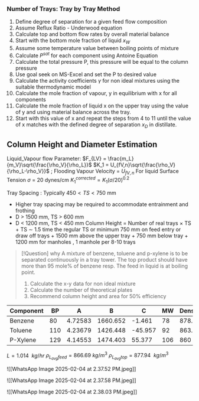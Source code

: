 ### Number of Trays: Tray by Tray Method
1. Define degree of separation for a given feed flow composition
2. Assume Reflux Ratio - Underwood equation
3. Calculate top and bottom flow rates by overall material balance
4. Start with the bottom mole fraction of liquid $x_W$ 
5. Assume some temperature value between boiling points of mixture
6. Calculate $P^{sat}$ for each component using Antoine Equation
7. Calculate the total pressure P, this pressure will be equal to the column pressure 
8. Use goal seek on MS-Excel and set the P to desired value
9. Calculate the activity coefficients $\gamma$ for non ideal mixtures using the suitable thermodynamic model
10. Calculate the mole fraction of vapour, y  in equilibrium with x for all components
11. Calculate the mole fraction of liquid x on the upper tray using the value of y and using material balance across the tray.
12. Start with this value of x and repeat the steps from 4 to 11 until the value of x matches with the defined degree of separation $x_D$ in distillate.

## Column Height and Diameter Estimation
Liquid_Vapour flow Parameter: $F_{LV} = \frac{m_L}{m_V}\sqrt{\frac{\rho_V}{\rho_L}}$ 
$K_1 = U_{fV,n}\sqrt{\frac{\rho_V}{\rho_L-\rho_V}}$ ; Flooding Vapour Velocity = $U_{fV,n}$
For liquid Surface Tension $\sigma$ = 20 dynes/cm
$K_1^{corrected} = K_1(\sigma/20)^{0.2}$

Tray Spacing : Typically $450<TS<750$ mm
- Higher tray spacing may be required to accommodate entrainment and frothing
- D > 1500 mm, TS > 600 mm
- D < 1200 mm, TS < 450 mm 
Column Height = Number of real trays $\times$ TS
\+ TS $\sim$ 1.5 time the regular TS or minimum 750 mm on feed entry or draw off trays
\+ 1500 mm above the upper tray
\+ 750 mm below tray
\+ 1200 mm for manholes , 1 manhole per 8-10 trays


> [!Question] why 
> A mixture of benzene, toluene and p-xylene is to be separated continuously in a tray tower. The top product should have more than 95 mole% of benzene resp. The feed in liquid is at boiling point.
> 1. Calculate the x-y data for non ideal mixture
> 2. Calculate the number of theoretical plates
> 3. Recommend column height and area for 50% efficiency

| Component | BP  | A       | B        | C       | MW  | Density |
| --------- | --- | ------- | -------- | ------- | --- | ------- |
| Benzene   | 80  | 4.72583 | 1660.652 | -1.461  | 78  | 878.7   |
| Toluene   | 110 | 4.23679 | 1426.448 | -45.957 | 92  | 863.6   |
| P-Xylene  | 129 | 4.14553 | 1474.403 | 55.377  | 106 | 860     |

$L = 1.014\ \ kg/hr$  $\rho_{L_{avg}feed} = 866.69\ kg /m^3$  $\rho_{L_{avg}top} = 877.94\ \ kg/m^3$



![[WhatsApp Image 2025-02-04 at 2.37.52 PM.jpeg]]






![[WhatsApp Image 2025-02-04 at 2.37.58 PM.jpeg]]










![[WhatsApp Image 2025-02-04 at 2.38.03 PM.jpeg]]

















